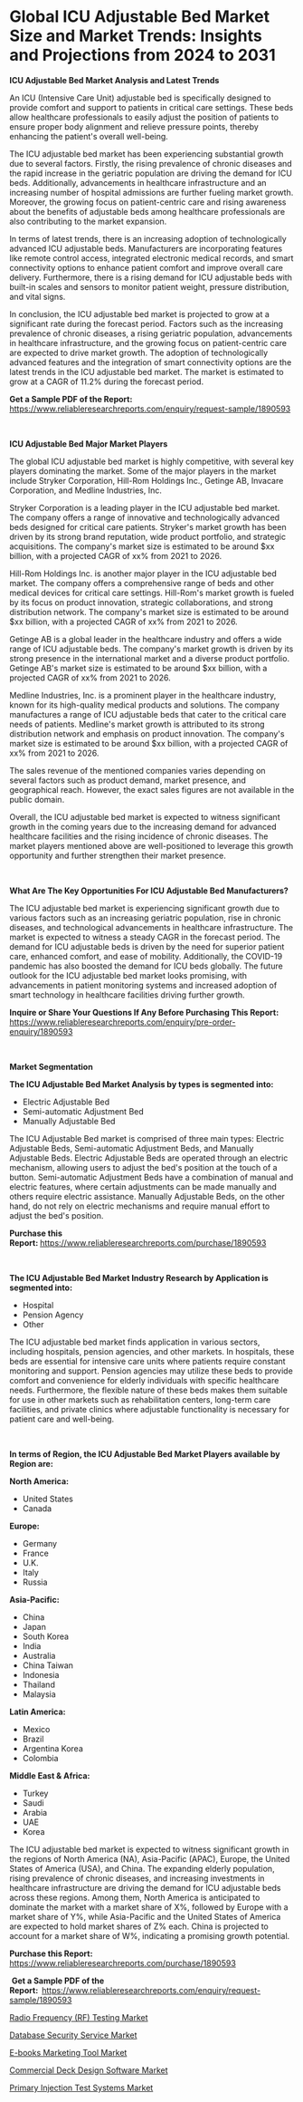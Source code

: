 <p><h1>Global ICU Adjustable Bed Market Size and Market Trends: Insights and Projections from 2024 to 2031</h1></p><p><strong>ICU Adjustable Bed Market Analysis and Latest Trends</strong></p>
<p><p>An ICU (Intensive Care Unit) adjustable bed is specifically designed to provide comfort and support to patients in critical care settings. These beds allow healthcare professionals to easily adjust the position of patients to ensure proper body alignment and relieve pressure points, thereby enhancing the patient's overall well-being.</p><p>The ICU adjustable bed market has been experiencing substantial growth due to several factors. Firstly, the rising prevalence of chronic diseases and the rapid increase in the geriatric population are driving the demand for ICU beds. Additionally, advancements in healthcare infrastructure and an increasing number of hospital admissions are further fueling market growth. Moreover, the growing focus on patient-centric care and rising awareness about the benefits of adjustable beds among healthcare professionals are also contributing to the market expansion.</p><p>In terms of latest trends, there is an increasing adoption of technologically advanced ICU adjustable beds. Manufacturers are incorporating features like remote control access, integrated electronic medical records, and smart connectivity options to enhance patient comfort and improve overall care delivery. Furthermore, there is a rising demand for ICU adjustable beds with built-in scales and sensors to monitor patient weight, pressure distribution, and vital signs.</p><p>In conclusion, the ICU adjustable bed market is projected to grow at a significant rate during the forecast period. Factors such as the increasing prevalence of chronic diseases, a rising geriatric population, advancements in healthcare infrastructure, and the growing focus on patient-centric care are expected to drive market growth. The adoption of technologically advanced features and the integration of smart connectivity options are the latest trends in the ICU adjustable bed market. The market is estimated to grow at a CAGR of 11.2% during the forecast period.</p></p>
<p><strong>Get a Sample PDF of the Report:&nbsp;</strong> <a href="https://www.reliableresearchreports.com/enquiry/request-sample/1890593">https://www.reliableresearchreports.com/enquiry/request-sample/1890593</a></p>
<p>&nbsp;</p>
<p><strong>ICU Adjustable Bed Major Market Players</strong></p>
<p><p>The global ICU adjustable bed market is highly competitive, with several key players dominating the market. Some of the major players in the market include Stryker Corporation, Hill-Rom Holdings Inc., Getinge AB, Invacare Corporation, and Medline Industries, Inc. </p><p>Stryker Corporation is a leading player in the ICU adjustable bed market. The company offers a range of innovative and technologically advanced beds designed for critical care patients. Stryker's market growth has been driven by its strong brand reputation, wide product portfolio, and strategic acquisitions. The company's market size is estimated to be around $xx billion, with a projected CAGR of xx% from 2021 to 2026.</p><p>Hill-Rom Holdings Inc. is another major player in the ICU adjustable bed market. The company offers a comprehensive range of beds and other medical devices for critical care settings. Hill-Rom's market growth is fueled by its focus on product innovation, strategic collaborations, and strong distribution network. The company's market size is estimated to be around $xx billion, with a projected CAGR of xx% from 2021 to 2026.</p><p>Getinge AB is a global leader in the healthcare industry and offers a wide range of ICU adjustable beds. The company's market growth is driven by its strong presence in the international market and a diverse product portfolio. Getinge AB's market size is estimated to be around $xx billion, with a projected CAGR of xx% from 2021 to 2026.</p><p>Medline Industries, Inc. is a prominent player in the healthcare industry, known for its high-quality medical products and solutions. The company manufactures a range of ICU adjustable beds that cater to the critical care needs of patients. Medline's market growth is attributed to its strong distribution network and emphasis on product innovation. The company's market size is estimated to be around $xx billion, with a projected CAGR of xx% from 2021 to 2026.</p><p>The sales revenue of the mentioned companies varies depending on several factors such as product demand, market presence, and geographical reach. However, the exact sales figures are not available in the public domain.</p><p>Overall, the ICU adjustable bed market is expected to witness significant growth in the coming years due to the increasing demand for advanced healthcare facilities and the rising incidence of chronic diseases. The market players mentioned above are well-positioned to leverage this growth opportunity and further strengthen their market presence.</p></p>
<p>&nbsp;</p>
<p><strong>What Are The Key Opportunities For ICU Adjustable Bed Manufacturers?</strong></p>
<p><p>The ICU adjustable bed market is experiencing significant growth due to various factors such as an increasing geriatric population, rise in chronic diseases, and technological advancements in healthcare infrastructure. The market is expected to witness a steady CAGR in the forecast period. The demand for ICU adjustable beds is driven by the need for superior patient care, enhanced comfort, and ease of mobility. Additionally, the COVID-19 pandemic has also boosted the demand for ICU beds globally. The future outlook for the ICU adjustable bed market looks promising, with advancements in patient monitoring systems and increased adoption of smart technology in healthcare facilities driving further growth.</p></p>
<p><strong>Inquire or Share Your Questions If Any Before Purchasing This Report:</strong> <a href="https://www.reliableresearchreports.com/enquiry/pre-order-enquiry/1890593">https://www.reliableresearchreports.com/enquiry/pre-order-enquiry/1890593</a></p>
<p>&nbsp;</p>
<p><strong>Market Segmentation</strong></p>
<p><strong>The ICU Adjustable Bed Market Analysis by types is segmented into:</strong></p>
<p><ul><li>Electric Adjustable Bed</li><li>Semi-automatic Adjustment Bed</li><li>Manually Adjustable Bed</li></ul></p>
<p><p>The ICU Adjustable Bed market is comprised of three main types: Electric Adjustable Beds, Semi-automatic Adjustment Beds, and Manually Adjustable Beds. Electric Adjustable Beds are operated through an electric mechanism, allowing users to adjust the bed's position at the touch of a button. Semi-automatic Adjustment Beds have a combination of manual and electric features, where certain adjustments can be made manually and others require electric assistance. Manually Adjustable Beds, on the other hand, do not rely on electric mechanisms and require manual effort to adjust the bed's position.</p></p>
<p><strong>Purchase this Report:&nbsp;</strong><a href="https://www.reliableresearchreports.com/purchase/1890593">https://www.reliableresearchreports.com/purchase/1890593</a></p>
<p>&nbsp;</p>
<p><strong>The ICU Adjustable Bed Market Industry Research by Application is segmented into:</strong></p>
<p><ul><li>Hospital</li><li>Pension Agency</li><li>Other</li></ul></p>
<p><p>The ICU adjustable bed market finds application in various sectors, including hospitals, pension agencies, and other markets. In hospitals, these beds are essential for intensive care units where patients require constant monitoring and support. Pension agencies may utilize these beds to provide comfort and convenience for elderly individuals with specific healthcare needs. Furthermore, the flexible nature of these beds makes them suitable for use in other markets such as rehabilitation centers, long-term care facilities, and private clinics where adjustable functionality is necessary for patient care and well-being.</p></p>
<p>&nbsp;</p>
<p><strong>In terms of Region, the ICU Adjustable Bed Market Players available by Region are:</strong></p>
<p>
    <p> <strong> North America: </strong>
        <ul>
            <li>United States</li>
            <li>Canada</li>
        </ul>
        </p> 
    <p> <strong> Europe: </strong>
        <ul>
            <li>Germany</li>
            <li>France</li>
            <li>U.K.</li>
            <li>Italy</li>
            <li>Russia</li>
        </ul>
        </p> 
    <p> <strong> Asia-Pacific: </strong>
        <ul>
            <li>China</li>
            <li>Japan</li>
            <li>South Korea</li>
            <li>India</li>
            <li>Australia</li>
            <li>China Taiwan</li>
            <li>Indonesia</li>
            <li>Thailand</li>
            <li>Malaysia</li>
        </ul>
        </p> 
    <p> <strong> Latin America: </strong>
        <ul>
            <li>Mexico</li>
            <li>Brazil</li>
            <li>Argentina Korea</li>
            <li>Colombia</li>
        </ul>
        </p> 
    <p> <strong> Middle East & Africa: </strong>
        <ul>
            <li>Turkey</li>
            <li>Saudi</li>
            <li>Arabia</li>
            <li>UAE</li>
            <li>Korea</li>
        </ul>
    </p>
    </p>
<p><p>The ICU adjustable bed market is expected to witness significant growth in the regions of North America (NA), Asia-Pacific (APAC), Europe, the United States of America (USA), and China. The expanding elderly population, rising prevalence of chronic diseases, and increasing investments in healthcare infrastructure are driving the demand for ICU adjustable beds across these regions. Among them, North America is anticipated to dominate the market with a market share of X%, followed by Europe with a market share of Y%, while Asia-Pacific and the United States of America are expected to hold market shares of Z% each. China is projected to account for a market share of W%, indicating a promising growth potential.</p></p>
<p><strong>Purchase this Report: </strong><a href="https://www.reliableresearchreports.com/purchase/1890593">https://www.reliableresearchreports.com/purchase/1890593</a></p>
<p>&nbsp;<strong>Get a Sample PDF of the Report:&nbsp;&nbsp;</strong><a href="https://www.reliableresearchreports.com/enquiry/request-sample/1890593">https://www.reliableresearchreports.com/enquiry/request-sample/1890593</a></p>
<p><strong></strong></p>
<p><p><a href="https://medium.com/@susandixon1989/radio-frequency-rf-testing-market-competitive-analysis-market-trends-and-forecast-to-2030-918f89eaa09c">Radio Frequency (RF) Testing Market</a></p><p><a href="https://medium.com/@susandixon1989/database-security-service-market-report-reveals-the-latest-trends-and-growth-opportunities-of-this-b5a48e47b99e">Database Security Service Market</a></p><p><a href="https://medium.com/@susandixon1989/e-books-marketing-tool-nbsp-market-focuses-on-market-share-size-and-projected-forecast-till-2030-ff6e2e2af406">E-books Marketing Tool Market</a></p><p><a href="https://medium.com/@susandixon1989/commercial-deck-design-software-market-competitive-analysis-market-trends-and-forecast-to-2030-3f85e8e632ec">Commercial Deck Design Software Market</a></p><p><a href="https://medium.com/@susandixon1989/primary-injection-test-systems-market-research-report-its-history-and-forecast-2023-to-2030-321ace15bf8b">Primary Injection Test Systems Market</a></p></p>